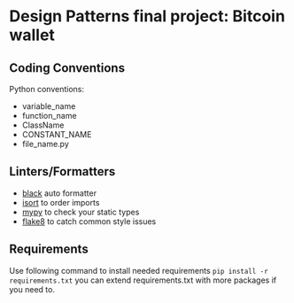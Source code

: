 # Design Patterns final project: Bitcoin wallet


## Coding Conventions

Python conventions:

- variable_name
- function_name
- ClassName
- CONSTANT_NAME
- file_name.py

## Linters/Formatters

- [black](https://github.com/psf/black) auto formatter
- [isort](https://github.com/PyCQA/isort) to order imports
- [mypy](https://github.com/python/mypy) to check your static types
- [flake8](https://github.com/PyCQA/flake8) to catch common style issues

## Requirements

Use following command to install needed requirements `pip install -r requirements.txt`
you can extend requirements.txt with more packages if you need to.

